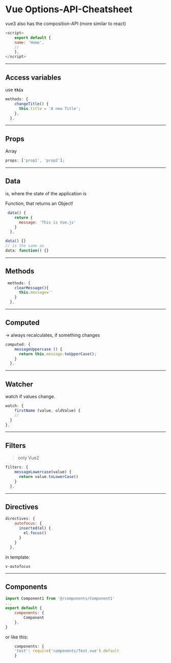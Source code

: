# Vue Options-API-Cheatsheet

vue3 also has the composition-API (more similar to react)

```js
<script>
	export default {
  	name: 'Home',
    //
	},
</script>
```

---

## Access variables

use **`this`**

```js
methods: {
    changeTitle() {
      this.title = 'A new Title';
    },
  },
```

------

## Props

Array

```js
props: ['prop1', 'prop2'];
```

---

## Data

is, where the state of the application is

Function, that returns an Object!

```js
 data() {
    return {
      message: 'This is Vue.js'
    }
  },

```

```js
data() {}
// is the same as
data: function() {}
```

---

## Methods

```js
 methods: {
    clearMessage(){
      this.message=''
    }
  },
```

---

## Computed

-> always recalculates, if something changes

```js
computed: {
    messageUppercase () {
      return this.message.toUpperCase();
    }
  },
```

---

## Watcher

watch if values change.

```js
watch: {
	firstName (value, oldValue) {
    //
  }
},
```

---

## Filters

> only Vue2

```js
filters: {
    messageLowercase(value) {
      return value.toLowerCase()
    }
  },
```

---

## Directives

```js
directives: {
    autofocus: {
      inserted(el) {
        el.focus()
      }
    }
  },
```

in template:

```
v-autofocus
```

---

## Components

```js
import Component1 from '@/components/Component1'
...
export default {
	components: {
		Component
	},
}
```

or like this:

```js
	components: {
  	'test': require('components/Test.vue').default
	}
```

## 
